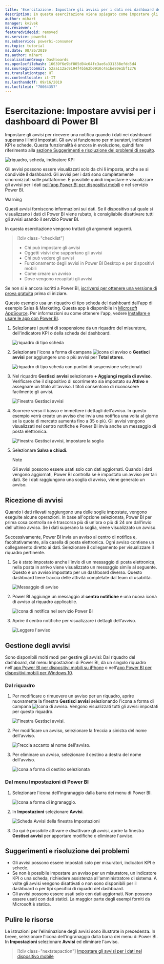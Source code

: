 ```yaml
---
title: 'Esercitazione: Impostare gli avvisi per i dati nei dashboard del servizio Power BI'
description: In questa esercitazione viene spiegato come impostare gli avvisi per ricevere una notifica quando i dati in un dashboard superano i limiti impostati nel servizio Microsoft Power BI.
author: mihart
manager: kvivek
ms.reviewer: ''
featuredvideoid: removed
ms.service: powerbi
ms.subservice: powerbi-consumer
ms.topic: tutorial
ms.date: 08/26/2019
ms.author: mihart
LocalizationGroup: Dashboards
ms.openlocfilehash: 16639f6e9bf005d04c64fc3ae6a331338efdd5d4
ms.sourcegitcommit: 52aa112ac9194f4bb62b0910c4a1be80e1bf1276
ms.translationtype: HT
ms.contentlocale: it-IT
ms.lasthandoff: 09/16/2019
ms.locfileid: "70064357"
---
```

# <a name="tutorial-set-dashboard-alerts-on-power-bi-dashboards"></a>Esercitazione: Impostare avvisi per i dashboard di Power BI
Impostare gli avvisi per ricevere una notifica quando i dati nei dashboard superano i limiti impostati. Gli avvisi funzionano per misuratori, indicatori KPI e schede. Questa funzionalità è ancora in evoluzione, quindi fare riferimento alla [sezione Suggerimenti e risoluzione dei problemi di seguito](#tips-and-troubleshooting).

![riquadro, scheda, indicatore KPI](media/end-user-alerts/card-gauge-kpi.png)

Gli avvisi possono essere visualizzati solo da chi li imposta, anche se si condivide il dashboard. Gli avvisi per i dati sono completamente sincronizzati sulle piattaforme. È possibile quindi impostare e visualizzare gli avvisi per i dati [nell'app Power BI per dispositivi mobili](mobile/mobile-set-data-alerts-in-the-mobile-apps.md) e nel servizio Power BI. 

> [!WARNING]
> Questi avvisi forniscono informazioni sui dati. Se il dispositivo sul quale si visualizzano i dati di Power BI viene rubato, è consigliabile disattivare tutti gli avvisi usando il servizio Power BI.
> 

In questa esercitazione vengono trattati gli argomenti seguenti.
> [!div class="checklist"]
> * Chi può impostare gli avvisi
> * Oggetti visivi che supportano gli avvisi
> * Chi può vedere gli avvisi
> * Funzionamento degli avvisi in Power BI Desktop e per dispositivi mobili
> * Come creare un avviso
> * Dove vengono recapitati gli avvisi

Se non si è ancora iscritti a Power BI, [iscriversi per ottenere una versione di prova gratuita](https://app.powerbi.com/signupredirect?pbi_source=web) prima di iniziare.

Questo esempio usa un riquadro di tipo scheda del dashboard dall'app di esempio Sales & Marketing. Questa app è disponibile in [Microsoft AppSource](https://appsource.microsoft.com). Per informazioni su come ottenere l'app, vedere [Installare e usare le app con Power BI](end-user-app-view.md).

1. Selezionare i puntini di sospensione da un riquadro del misuratore, dell'indicatore KPI o della scheda del dashboard.
   
   ![riquadro di tipo scheda](media/end-user-alerts/power-bi-cards.png)
2. Selezionare l'icona a forma di campana ![icona di avviso](media/end-user-alerts/power-bi-bell-icon.png) o **Gestisci avvisi** per aggiungere uno o più avvisi per **Total stores**.

   ![riquadro di tipo scheda con puntini di sospensione selezionati](media/end-user-alerts/power-bi-ellipses.png)

   
1. Nel riquadro **Gestisci avvisi** selezionare **+ Aggiungi regola di avviso**.  Verificare che il dispositivo di scorrimento sia impostato su **Attivo** e assegnare un titolo all'avviso. I titoli consentono di riconoscere facilmente gli avvisi.
   
   ![Finestra Gestisci avvisi](media/end-user-alerts/power-bi-manage-alert.png)
4. Scorrere verso il basso e immettere i dettagli dell'avviso.  In questo esempio verrà creato un avviso che invia una notifica una volta al giorno se la quota di mercato aumenta fino a 35 o più. Gli avvisi vengono visualizzati nel centro notifiche e Power BI invia anche un messaggio di posta elettronica.
   
   ![Finestra Gestisci avvisi, impostare la soglia](media/end-user-alerts/power-bi-manage-alert-details.png)
5. Selezionare **Salva e chiudi**.
 
   > [!NOTE]
   > Gli avvisi possono essere usati solo con dati aggiornati. Quando i dati vengono aggiornati, Power BI controlla se è impostato un avviso per tali dati. Se i dati raggiungono una soglia di avviso, viene generato un avviso. 
   > 

## <a name="receiving-alerts"></a>Ricezione di avvisi
Quando i dati rilevati raggiungono una delle soglie impostate, vengono eseguite alcune operazioni. In base all'opzione selezionata, Power BI per prima cosa controlla se è trascorsa più di un'ora o più di 24 ore dall'invio dell'ultimo avviso. Se i dati superano la soglia, viene visualizzato un avviso.

Successivamente, Power BI invia un avviso al centro di notifica e, facoltativamente, alla casella di posta elettronica. Ogni avviso contiene un collegamento diretto ai dati. Selezionare il collegamento per visualizzare il riquadro pertinente.  

1. Se è stato impostato anche l'invio di un messaggio di posta elettronica, nella posta in arrivo viene visualizzato un messaggio simile al seguente. Questo è un avviso impostato per un dashboard diverso. Questo dashboard tiene traccia delle attività completate dal team di usabilità.
   
   ![Messaggio di avviso](media/end-user-alerts/power-bi-alert-email.png)
2. Power BI aggiunge un messaggio al **centro notifiche** e una nuova icona di avviso al riquadro applicabile.
   
   ![Icona di notifica nel servizio Power BI](media/end-user-alerts/power-bi-task-alert.png)
3. Aprire il centro notifiche per visualizzare i dettagli dell'avviso.
   
    ![Leggere l'avviso](media/end-user-alerts/power-bi-notification.png)
   
  

## <a name="managing-alerts"></a>Gestione degli avvisi

Sono disponibili molti modi per gestire gli avvisi: Dal riquadro del dashboard, dal menu Impostazioni di Power BI, da un singolo riquadro nell'[app Power BI per dispositivi mobili su iPhone](mobile/mobile-set-data-alerts-in-the-mobile-apps.md) o nell'[app Power BI per dispositivi mobili per Windows 10](mobile/mobile-set-data-alerts-in-the-mobile-apps.md).

### <a name="from-the-tile-itself"></a>Dal riquadro

1. Per modificare o rimuovere un avviso per un riquadro, aprire nuovamente la finestra **Gestisci avvisi** selezionando l'icona a forma di campana ![Icona di avviso](media/end-user-alerts/power-bi-bell-icon.png). Vengono visualizzati tutti gli avvisi impostati per questo riquadro.
   
    ![Finestra Gestisci avvisi](media/end-user-alerts/power-bi-manage-alerts.png).
2. Per modificare un avviso, selezionare la freccia a sinistra del nome dell'avviso.
   
    ![Freccia accanto al nome dell'avviso](media/end-user-alerts/power-bi-modify-alert.png).
3. Per eliminare un avviso, selezionare il cestino a destra del nome dell'avviso.
   
      ![Icona a forma di cestino selezionata](media/end-user-alerts/power-bi-alert-delete.png)

### <a name="from-the-power-bi-settings-menu"></a>Dal menu Impostazioni di Power BI

1. Selezionare l'icona dell'ingranaggio dalla barra dei menu di Power BI.
   
    ![Icona a forma di ingranaggio](media/end-user-alerts/powerbi-gear-icon.png).
2. In **Impostazioni** selezionare **Avvisi**.
   
    ![Scheda Avvisi della finestra Impostazioni](media/end-user-alerts/power-bi-alert-settings.png)
3. Da qui è possibile attivare e disattivare gli avvisi, aprire la finestra **Gestisci avvisi** per apportare modifiche o eliminare l'avviso.

## <a name="tips-and-troubleshooting"></a>Suggerimenti e risoluzione dei problemi 

* Gli avvisi possono essere impostati solo per misuratori, indicatori KPI e schede.
* Se non è possibile impostare un avviso per un misuratore, un indicatore KPI o una scheda, richiedere assistenza all'amministratore di sistema. A volte gli avvisi vengono disattivati o non sono disponibili per il dashboard o per tipi specifici di riquadri del dashboard.
* Gli avvisi possono essere usati solo con dati aggiornati. Non possono essere usati con dati statici. La maggior parte degli esempi forniti da Microsoft è statica. 


## <a name="clean-up-resources"></a>Pulire le risorse
Le istruzioni per l'eliminazione degli avvisi sono illustrate in precedenza. In breve, selezionare l'icona dell'ingranaggio dalla barra dei menu di Power BI. In **Impostazioni** selezionare **Avvisi** ed eliminare l'avviso.

> [!div class="nextstepaction"]
> [Impostare gli avvisi per i dati nel dispositivo mobile](mobile/mobile-set-data-alerts-in-the-mobile-apps.md)


